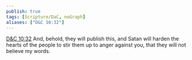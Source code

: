 ```yaml
---
publish: true
tags: [Scripture/DaC, noGraph]
aliases: ["D&C 10:32"]
---
```

[D&C 10:32](https://churchofjesuschrist.org/study/scriptures/dc-testament/dc/10?lang=eng&id=p32#p32) And, behold, they will publish this, and Satan will harden the hearts of the people to stir them up to anger against you, that they will not believe my words.
